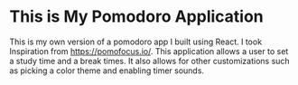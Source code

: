 # This is My Pomodoro Application

This is my own version of a pomodoro app I built using React. I took Inspiration from https://pomofocus.io/. This application allows a user to set a study time and a break times. It also allows for other customizations such as picking a color theme and enabling timer sounds. 



